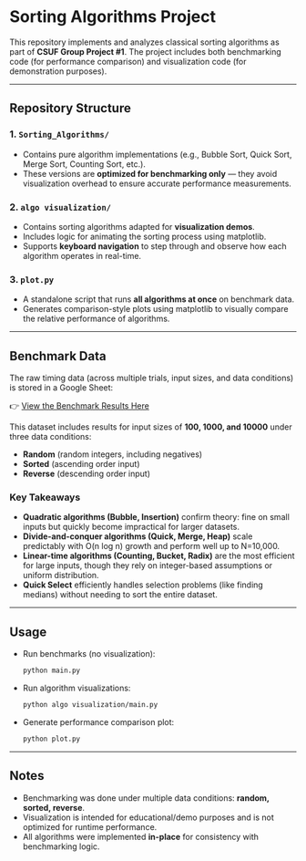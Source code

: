 # Sorting Algorithms Project

This repository implements and analyzes classical sorting algorithms as part of **CSUF Group Project #1**. 
The project includes both benchmarking code (for performance comparison) and visualization code (for demonstration purposes).

---

## Repository Structure

### 1. `Sorting_Algorithms/`

* Contains pure algorithm implementations (e.g., Bubble Sort, Quick Sort, Merge Sort, Counting Sort, etc.).
* These versions are **optimized for benchmarking only** — they avoid visualization overhead to ensure accurate performance measurements.

### 2. `algo visualization/`

* Contains sorting algorithms adapted for **visualization demos**.
* Includes logic for animating the sorting process using matplotlib.
* Supports **keyboard navigation** to step through and observe how each algorithm operates in real-time.

### 3. `plot.py`

* A standalone script that runs **all algorithms at once** on benchmark data.
* Generates comparison-style plots using matplotlib to visually compare the relative performance of algorithms.

---

## Benchmark Data

The raw timing data (across multiple trials, input sizes, and data conditions) is stored in a Google Sheet:

👉 [View the Benchmark Results Here](https://docs.google.com/spreadsheets/d/1zFAZfrti3uUUGHU31yiro4l6Kk82yEmsEZV4Mqlnnd0/edit?gid=0#gid=0)

This dataset includes results for input sizes of **100, 1000, and 10000** under three data conditions:

* **Random** (random integers, including negatives)
* **Sorted** (ascending order input)
* **Reverse** (descending order input)


### Key Takeaways

* **Quadratic algorithms (Bubble, Insertion)** confirm theory: fine on small inputs but quickly become impractical for larger datasets.
* **Divide-and-conquer algorithms (Quick, Merge, Heap)** scale predictably with O(n log n) growth and perform well up to N=10,000.
* **Linear-time algorithms (Counting, Bucket, Radix)** are the most efficient for large inputs, though they rely on integer-based assumptions or uniform distribution.
* **Quick Select** efficiently handles selection problems (like finding medians) without needing to sort the entire dataset.

---

## Usage

* Run benchmarks (no visualization):

  ```bash
  python main.py
  ```

* Run algorithm visualizations:

  ```bash
  python algo visualization/main.py
  ```

* Generate performance comparison plot:

  ```bash
  python plot.py
  ```

---

## Notes

* Benchmarking was done under multiple data conditions: **random, sorted, reverse**.
* Visualization is intended for educational/demo purposes and is not optimized for runtime performance.
* All algorithms were implemented **in-place** for consistency with benchmarking logic.

